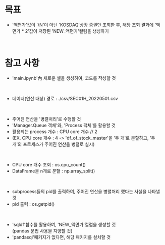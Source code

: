 # 목표

- '액면가'값이 '\N'이 아닌 'KOSDAQ'상장 증권만 조회한 후, 해당 조회 결과에 '액면가 * 2'값이 저장된 'NEW_액면가'컬럼을 생성하기
<br> 

# 참고 사항

- 'main.ipynb'內 새로운 셀을 생성하여, 코드를 작성할 것
<br>

- 데이터(연산 대상) 경로 : ./csv/SEC01H_20220501.csv
<br>

- 주어진 연산을 '병렬처리'로 수행할 것
- 'Manager.Queue 객체'와, 'Process 객체'를 활용할 것
- 활용되는 process 개수 : CPU core 개수 // 2
- (EX. CPU core 개수 : 4 -> 'df_of_stock_master'을 '두 개'로 분할하고, '두 개'의 프로세스가 주어진 연산을 병렬로 실시)
<br>

- CPU core 개수 조회 : os.cpu_count()
- DataFrame을 n개로 분할 : np.array_split()
<br>

- subprocess들의 pid를 출력하여, 주어진 연산을 병렬처리 했다는 사실을 나타낼 것
- pid 출력 : os.getpid()
<br>

- 'sqldf'함수를 활용하여, 'NEW_액면가'컬럼을 생성할 것<br>
  (pandas 문법 사용을 지양할 것)
- 'pandasql'패키지가 없다면, 해당 패키지를 설치할 것